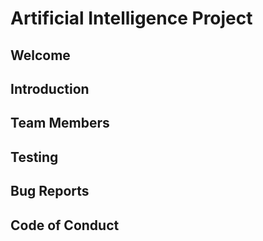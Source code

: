 <h1>Artificial Intelligence Project</h1>

<h2>Welcome</h2>

<h2>Introduction</h2>

<h2>Team Members</h2>

<h2>Testing</h2>

<h2>Bug Reports</2>

<h2>Code of Conduct</h2>
    
